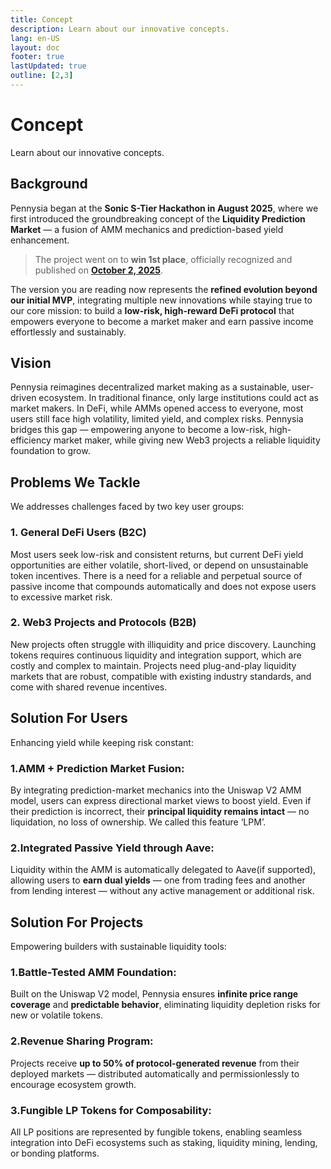 ```yaml
---
title: Concept
description: Learn about our innovative concepts.
lang: en-US
layout: doc
footer: true
lastUpdated: true
outline: [2,3]
---
```


# Concept
Learn about our innovative concepts.

## Background
Pennysia began at the **Sonic S-Tier Hackathon in August 2025**, where we first introduced the groundbreaking concept of the **Liquidity Prediction Market** — a fusion of AMM mechanics and prediction-based yield enhancement.

> The project went on to **win 1st place**, officially recognized and published on [**October 2, 2025**](https://x.com/PennysiaLabs/status/1973696631813136445).

The version you are reading now represents the **refined evolution beyond our initial MVP**, integrating multiple new innovations while staying true to our core mission: to build a **low-risk, high-reward DeFi protocol** that empowers everyone to become a market maker and earn passive income effortlessly and sustainably.


## Vision

Pennysia reimagines decentralized market making as a sustainable, user-driven ecosystem. In traditional finance, only large institutions could act as market makers. In DeFi, while AMMs opened access to everyone, most users still face high volatility, limited yield, and complex risks. Pennysia bridges this gap — empowering anyone to become a low-risk, high-efficiency market maker, while giving new Web3 projects a reliable liquidity foundation to grow.


## Problems We Tackle
We addresses challenges faced by two key user groups:
### 1. General DeFi Users (B2C)

Most users seek low-risk and consistent returns, but current DeFi yield opportunities are either volatile, short-lived, or depend on unsustainable token incentives. There is a need for a reliable and perpetual source of passive income that compounds automatically and does not expose users to excessive market risk.

### 2. Web3 Projects and Protocols (B2B)

New projects often struggle with illiquidity and price discovery. Launching tokens requires continuous liquidity and integration support, which are costly and complex to maintain. Projects need plug-and-play liquidity markets that are robust, compatible with existing industry standards, and come with shared revenue incentives.

## Solution For Users

Enhancing yield while keeping risk constant:

### 1.AMM + Prediction Market Fusion:
    
By integrating prediction-market mechanics into the Uniswap V2 AMM model, users can express directional market views to boost yield. Even if their prediction is incorrect, their **principal liquidity remains intact** — no liquidation, no loss of ownership. We called this feature ‘LPM’.
    
### 2.Integrated Passive Yield through Aave:
    
Liquidity within the AMM is automatically delegated to Aave(if supported), allowing users to **earn dual yields** — one from trading fees and another from lending interest — without any active management or additional risk.

## **Solution For Projects**

Empowering builders with sustainable liquidity tools:

### 1.Battle-Tested AMM Foundation:
    
Built on the Uniswap V2 model, Pennysia ensures **infinite price range coverage** and **predictable behavior**, eliminating liquidity depletion risks for new or volatile tokens.
    
### 2.Revenue Sharing Program:
    
Projects receive **up to 50% of protocol-generated revenue** from their deployed markets — distributed automatically and permissionlessly to encourage ecosystem growth.
    
### 3.Fungible LP Tokens for Composability:
    
All LP positions are represented by fungible tokens, enabling seamless integration into DeFi ecosystems such as staking, liquidity mining, lending, or bonding platforms.